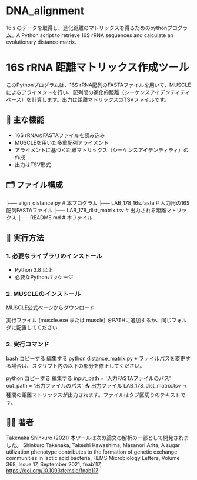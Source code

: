 # DNA_alignment
16ｓのデータを取得し、進化距離のマトリックスを得るためのpythonプログラム。A Python script to retrieve 16S rRNA sequences and calculate an evolutionary distance matrix.

# 16S rRNA 距離マトリックス作成ツール

このPythonプログラムは、16S rRNA配列のFASTAファイルを用いて、MUSCLEによるアライメントを行い、配列間の進化的距離（シーケンスアイデンティティベース）を計算します。出力は距離マトリックスのTSVファイルです。

## 🧠 主な機能

- 16S rRNAのFASTAファイルを読み込み
- MUSCLEを用いた多重配列アライメント
- アライメントに基づく距離マトリックス（シーケンスアイデンティティ）の作成
- 出力はTSV形式

## 🗂️ ファイル構成

├── align_distance.py # 本プログラム
├── LAB_178_16s.fasta # 入力用の16S配列FASTAファイル
├── LAB_178_dist_matrix.tsv # 出力される距離マトリックス
├── README.md # 本ファイル


## 🚀 実行方法

### 1. 必要なライブラリのインストール

- Python 3.8 以上
- 必要なPythonパッケージ

### 2. MUSCLEのインストール
MUSCLE公式ページからダウンロード

実行ファイル (muscle.exe または muscle) をPATHに追加するか、同じフォルダに配置してください

### 3. 実行コマンド
bash
コピーする
編集する
python distance_matrix.py
※ ファイルパスを変更する場合は、スクリプト内の以下の部分を修正してください。

python
コピーする
編集する
input_path = '入力FASTAファイルのパス'
out_path   = '出力ファイルのパス'
📤 出力ファイル
LAB_178_dist_matrix.tsv
→ 種間の距離マトリックスが出力されます。ファイルはタブ区切りのテキストです。


## 🙋‍♂️ 著者
Takenaka Shinkuro (2021)
本ツールは次の論文の解析の一部として開発されました。
Shinkuro Takenaka, Takeshi Kawashima, Masanori Arita, A sugar utilization phenotype contributes to the formation of genetic exchange communities in lactic acid bacteria, FEMS Microbiology Letters, Volume 368, Issue 17, September 2021, fnab117, https://doi.org/10.1093/femsle/fnab117
